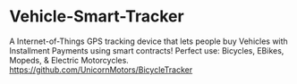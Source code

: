 # Vehicle-Smart-Tracker
A Internet-of-Things GPS tracking device that lets people buy Vehicles with Installment Payments using smart contracts! Perfect use: Bicycles, EBikes, Mopeds, &amp; Electric Motorcycles. https://github.com/UnicornMotors/BicycleTracker
